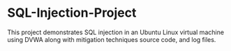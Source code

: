 # SQL-Injection-Project
This project demonstrates SQL injection in an Ubuntu Linux virtual machine using DVWA along with mitigation techniques source code, and log files.
